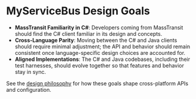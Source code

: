 # MyServiceBus Design Goals

- **MassTransit Familiarity in C#**: Developers coming from MassTransit should find the C# client familiar in its design and concepts.
- **Cross-Language Parity**: Moving between the C# and Java clients should require minimal adjustment; the API and behavior should remain consistent once language-specific design choices are accounted for.
- **Aligned Implementations**: The C# and Java codebases, including their test harnesses, should evolve together so that features and behavior stay in sync.

See the [design philosophy](design-philosophy.md) for how these goals shape cross-platform APIs and configuration.

